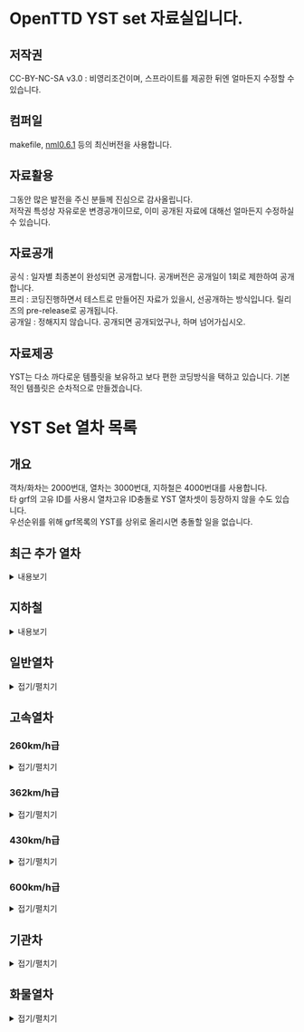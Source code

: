 # OpenTTD YST set 자료실입니다.
## 저작권
 CC-BY-NC-SA v3.0 : 비영리조건이며, 스프라이트를 제공한 뒤엔 얼마든지 수정할 수 있습니다.<br>

## 컴퍼일
makefile, [nml0.6.1](https://github.com/OpenTTD/nml) 등의 최신버전을 사용합니다.<br>

## 자료활용
그동안 많은 발전을 주신 분들께 진심으로 감사올립니다.<br>
저작권 특성상 자유로운 변경공개이므로, 이미 공개된 자료에 대해선 얼마든지 수정하실 수 있습니다.<br>

## 자료공개
공식 : 일자별 최종본이 완성되면 공개합니다. 공개버전은 공개일이 1회로 제한하여 공개합니다.<br>
프리 : 코딩진행하면서 테스트로 만들어진 자료가 있을시, 선공개하는 방식입니다. 릴리즈의 pre-release로 공개됩니다.<br>
공개일 : 정해지지 않습니다. 공개되면 공개되었구나, 하며 넘어가십시오.<br>

## 자료제공
YST는 다소 까다로운 템플릿을 보유하고 보다 편한 코딩방식을 택하고 있습니다. 기본적인 템플릿은 순차적으로 만들겠습니다.<br>

# YST Set 열차 목록
## 개요
객차/화차는 2000번대, 열차는 3000번대, 지하철은 4000번대를 사용합니다. <br>
타 grf의 고유 ID를 사용시 열차고유 ID충돌로 YST 열차셋이 등장하지 않을 수도 있습니다.<br>
우선순위를 위해 grf목록의 YST를 상위로 올리시면 충돌할 일을 없습니다.<br>

## 최근 추가 열차
<details markdown="1">
<summary>내용보기</summary>
<table>
	<thead>
		<tr>
			<th>구분</th><th>ID</th><th>열차이름</th><th>도입년도</th><th>열차속도</th><th>수송량</th>
		</tr>
	</thead>
	<tbody>
        	<tr>
			<td rowspan="4">일반열차</td>
		</tr>
		<tr>
			<td rowspan="3">3052</td>
		</tr>
		<tr>
			<td colspan="4"><img src="docs/img/YST/ITX_SM2_Red.png" alt="ITX-SM2 Red"></td>
		</tr>
		<tr>
			<td>ITX-SM2 빨강도색</td><td>2020년</td><td>181km/h</td><td>운전차량 160, 객차차량 200</td>
		</tr>
		<!-- // ITX-SM2 빨강-->
		<tr>
			<td rowspan="4">일반열차</td>
		</tr>
		<tr>
			<td rowspan="3">3052</td>
		</tr>
		<tr>
			<td colspan="4"><img src="docs/img/YST/ITX_SM2_Green.png" alt="ITX-SM2 Green"></td>
		</tr>
		<tr>
			<td>ITX-SM2 녹색도색</td><td>2020년</td><td>181km/h</td><td>운전차량 160, 객차차량 200</td>
		</tr>
		<!-- // ITX-SM2 녹색-->
		<tr>
			<td rowspan="4">일반열차</td>
		</tr>
		<tr>
			<td rowspan="3">3052</td>
		</tr>
		<tr>
			<td colspan="4"><img src="docs/img/YST/ITX_SM2_White.png" alt="ITX-SM2 White"></td>
		</tr>
		<tr>
			<td>ITX-SM2 흰색도색</td><td>2020년</td><td>181km/h</td><td>운전차량 160, 객차차량 200</td>
		</tr>
		<!-- // ITX-SM2 흰색-->
		<tr>
			<td rowspan="4">고속열차</td>
		</tr>
		<tr>
			<td rowspan="3">3053</td>
		</tr>
		<tr>
			<td colspan="4"><img src="docs/img/YST/KTX_SC2_Blue.png" alt="KTX SC2 Blue"></td>
		</tr>
		<tr>
			<td>KTX-SC2 파랑도색</td><td>2020년</td><td>362km/h</td><td>객차차량 116</td>
		</tr>
		<!-- // KTX-SC2 파랑-->
		<tr>
			<td rowspan="4">고속열차</td>
		</tr>
		<tr>
			<td rowspan="3">3053</td>
		</tr>
		<tr>
			<td colspan="4"><img src="docs/img/YST/KTX_SC2_Green.png" alt="KTX SC2 Green"></td>
		</tr>
		<tr>
			<td>KTX-SC2 녹색도색</td><td>2020년</td><td>362km/h</td><td>객차차량 116</td>
		</tr>
		<!-- // KTX-SC2 녹색-->
		<tr>
			<td rowspan="4">고속열차</td>
		</tr>
		<tr>
			<td rowspan="3">3053</td>
		</tr>
		<tr>
			<td colspan="4"><img src="docs/img/YST/KTX_SC2_White.png" alt="KTX SC2 White"></td>
		</tr>
		<tr>
			<td>KTX-SC2 흰색도색</td><td>2020년</td><td>362km/h</td><td>객차차량 116</td>
		</tr>
		<!-- // KTX-SC2 흰색-->
        <tr>
			<td rowspan="4">일반열차</td>
		</tr>
		<tr>
			<td rowspan="3">3054</td>
		</tr>
		<tr>
			<td colspan="4"><img src="docs/img/YST/NRT2_Blue.png" alt="NRT2 Blue"></td>
		</tr>
		<tr>
			<td>NRT2 파랑도색</td><td>2020년</td><td>181km/h</td><td>운전차량 160, 객차차량 116</td>
		</tr>
		<!-- // NRT2 파랑-->
        <tr>
			<td rowspan="4">일반열차</td>
		</tr>
		<tr>
			<td rowspan="3">3054</td>
		</tr>
		<tr>
			<td colspan="4"><img src="docs/img/YST/NRT2_Green.png" alt="NRT2 Green"></td>
		</tr>
		<tr>
			<td>NRT2 녹색도색</td><td>2020년</td><td>181km/h</td><td>운전차량 160, 객차차량 116</td>
		</tr>
		<!-- // NRT2 녹색-->
        <tr>
			<td rowspan="4">일반열차</td>
		</tr>
		<tr>
			<td rowspan="3">3054</td>
		</tr>
		<tr>
			<td colspan="4"><img src="docs/img/YST/NRT2_White.png" alt="NRT2 White"></td>
		</tr>
		<tr>
			<td>NRT2 흰색도색</td><td>2020년</td><td>181km/h</td><td>운전차량 160, 객차차량 116</td>
		</tr>
		<!-- // NRT2 흰색-->
</table>
</details>

## 지하철
<details markdown="2">
<summary>내용보기</summary>
<table class="table2">
                                    <thead>
                                        <tr>
                                            <th>구분</th><th>열차이름</th><th>도입년도</th><th>열차속도</th><th>수송량</th>
                                        </tr>
                                    </thead>
                                    <tbody>
                                        <tr>
                                            <td rowspan="4">지하철</td>
                                        </tr>
                                        <tr>
                                            <td rowspan="3">MTR</td>
                                        </tr>
                                            <tr>
                                                <td colspan="3"><img src="img/YST/MTR.png" alt="MTR"></td>
                                            </tr>
                                        <tr class="tr">
                                            <td>1979년</td><td>120km/h</td><td>운전차량 80, 객차차량 80</td>
                                        </tr>
                                        <!-- // MTR -->
                                        <tr>
                                            <td rowspan="4">지하철</td>
                                        </tr>
                                        <tr>
                                            <td rowspan="3">MTR 개조형</td>
                                        </tr>
                                            <tr>
                                                <td colspan="3"><img src="img/YST/MTR_remoding.png" alt="MTR remoding"></td>
                                            </tr>
                                        <tr class="tr">
                                            <td>1979년</td><td>120km/h</td><td>운전차량 80, 객차차량 80</td>
                                        </tr>
                                        <!-- // MTR 개조형-->
                                        <tr>
                                            <td rowspan="4">지하철</td>
                                        </tr>
                                        <tr>
                                            <td rowspan="3">MTR 디즈니</td>
                                        </tr>
                                            <tr>
                                                <td colspan="3"><img src="img/YST/MTR_Disney.png" alt="MTR Disney"></td>
                                            </tr>
                                        <tr class="tr">
                                            <td>1979년</td><td>120km/h</td><td>운전차량 80, 객차차량 80</td>
                                        </tr>
                                        <!-- // MTR 디즈니-->
                                        <tr>
                                            <td rowspan="4">지하철</td>
                                        </tr>
                                        <tr>
                                            <td rowspan="3">MTR CNR</td>
                                        </tr>
                                            <tr>
                                                <td colspan="3"><img src="img/YST/MTR_CNR.png" alt="MTR CNR"></td>
                                            </tr>
                                        <tr class="tr">
                                            <td>1979년</td><td>120km/h</td><td>운전차량 80, 객차차량 80</td>
                                        </tr>
                                        <!-- // MTR CNR-->
                                        <tr>
                                            <td rowspan="4">지하철</td>
                                        </tr>
                                        <tr>
                                            <td rowspan="3">MTR CNR 남부섬</td>
                                        </tr>
                                            <tr>
                                                <td colspan="3"><img src="img/YST/MTR_CNRN.png" alt="MTR CNR 남부섬"></td>
                                            </tr>
                                        <tr class="tr">
                                            <td>1979년</td><td>120km/h</td><td>운전차량 80, 객차차량 80</td>
                                        </tr>
                                        <!-- // MTR CNR 남부섬-->
                                        <tr>
                                            <td rowspan="4">지하철</td>
                                        </tr>
                                        <tr>
                                            <td rowspan="3">MTR CRRC</td>
                                        </tr>
                                            <tr>
                                                <td colspan="3"><img src="img/YST/MTR_CRRC.png" alt="MTR CRRC"></td>
                                            </tr>
                                        <tr class="tr">
                                            <td>1979년</td><td>120km/h</td><td>운전차량 80, 객차차량 80</td>
                                        </tr>
                                        <!-- // MTR CRRC-->
                                        <tr>
                                            <td rowspan="4">지하철</td>
                                        </tr>
                                        <tr>
                                            <td rowspan="3">MTR 미쓰비시</td>
                                        </tr>
                                            <tr>
                                                <td colspan="3"><img src="img/YST/MTR_H.png" alt="MTR 미쓰비시"></td>
                                            </tr>
                                        <tr class="tr">
                                            <td>1979년</td><td>120km/h</td><td>운전차량 80, 객차차량 80</td>
                                        </tr>
                                        <!-- // MTR 미쓰비시-->
                                        <tr>
                                            <td rowspan="4">지하철</td>
                                        </tr>
                                        <tr>
                                            <td rowspan="3">YTRO 100 A도색</td>
                                        </tr>
                                        <tr>
                                            <td colspan="3"><img src="img/YST/YTRO_100_A.png" alt="YTRO 100 A도색"></td>
                                        </tr>
                                        <tr class="tr">
                                            <td>2020년</td><td>120km/h</td><td>운전차량 80, 1층 객차차량 80, 2층 객차차량 160</td>
                                        </tr>
                                        <tr>
                                            <td rowspan="4">지하철</td>
                                        </tr>
                                        <tr>
                                            <td rowspan="3">YTRO 100 B도색</td>
                                        </tr>
                                        <tr>
                                            <td colspan="3"><img src="img/YST/YTRO_100_B.png" alt="YTRO 100 B도색"></td>
                                        </tr>
                                        <tr class="tr">
                                            <td>2020년</td><td>120km/h</td><td>운전차량 80, 1층 객차차량 80, 2층 객차차량 160</td>
                                        </tr>
                                        <tr>
                                            <td rowspan="4">지하철</td>
                                        </tr>
                                        <tr>
                                            <td rowspan="3">YTRO 100 C도색</td>
                                        </tr>
                                        <tr>
                                            <td colspan="3"><img src="img/YST/YTRO_100_C.png" alt="YTRO 100 C도색"></td>
                                        </tr>
                                        <tr class="tr">
                                            <td>2020년</td><td>120km/h</td><td>운전차량 80, 1층 객차차량 80, 2층 객차차량 160</td>
                                        </tr>
                                        <tr>
                                            <td rowspan="4">지하철</td>
                                        </tr>
                                        <tr>
                                            <td rowspan="3">YTRO 100 D도색</td>
                                        </tr>
                                        <tr>
                                            <td colspan="3"><img src="img/YST/YTRO_100_D.png" alt="YTRO 100 D도색"></td>
                                        </tr>
                                        <tr class="tr">
                                            <td>2020년</td><td>120km/h</td><td>운전차량 80, 1층 객차차량 80, 2층 객차차량 160</td>
                                        </tr>
                                        <tr>
                                            <td rowspan="4">지하철</td>
                                        </tr>
                                        <tr>
                                            <td rowspan="3">YTRO 100 E도색</td>
                                        </tr>
                                        <tr>
                                            <td colspan="3"><img src="img/YST/YTRO_100_E.png" alt="YTRO 100 E도색"></td>
                                        </tr>
                                        <tr class="tr">
                                            <td>2020년</td><td>120km/h</td><td>운전차량 80, 1층 객차차량 80, 2층 객차차량 160</td>
                                        </tr>
                                        <!-- // YTRO 100 -->
                                        <tr>
                                            <td rowspan="4">지하철</td>
                                        </tr>
                                        <tr>
                                            <td rowspan="3">YTRO 200 A도색</td>
                                        </tr>
                                        <tr>
                                            <td colspan="3"><img src="img/YST/YTRO_200_A.png" alt="YTRO 200 A도색"></td>
                                        </tr>
                                        <tr class="tr">
                                            <td>2020년</td><td>120km/h</td><td>운전차량 80, 1층 객차차량 80, 2층 객차차량 160</td>
                                        </tr>
                                        <tr>
                                            <td rowspan="4">지하철</td>
                                        </tr>
                                        <tr>
                                            <td rowspan="3">YTRO 200 B도색</td>
                                        </tr>
                                        <tr>
                                            <td colspan="3"><img src="img/YST/YTRO_200_B.png" alt="YTRO 200 B도색"></td>
                                        </tr>
                                        <tr class="tr">
                                            <td>2020년</td><td>120km/h</td><td>운전차량 80, 1층 객차차량 80, 2층 객차차량 160</td>
                                        </tr>
                                        <tr>
                                            <td rowspan="4">지하철</td>
                                        </tr>
                                        <tr>
                                            <td rowspan="3">YTRO 200 C도색</td>
                                        </tr>
                                        <tr>
                                            <td colspan="3"><img src="img/YST/YTRO_200_C.png" alt="YTRO 200 C도색"></td>
                                        </tr>
                                        <tr class="tr">
                                            <td>2020년</td><td>120km/h</td><td>운전차량 80, 1층 객차차량 80, 2층 객차차량 160</td>
                                        </tr>
                                        <tr>
                                            <td rowspan="4">지하철</td>
                                        </tr>
                                        <tr>
                                            <td rowspan="3">YTRO 200 D도색</td>
                                        </tr>
                                        <tr>
                                            <td colspan="3"><img src="img/YST/YTRO_200_D.png" alt="YTRO 200 D도색"></td>
                                        </tr>
                                        <tr class="tr">
                                            <td>2020년</td><td>120km/h</td><td>운전차량 80, 1층 객차차량 80, 2층 객차차량 160</td>
                                        </tr>
                                        <tr>
                                            <td rowspan="4">지하철</td>
                                        </tr>
                                        <tr>
                                            <td rowspan="3">YTRO 200 E도색</td>
                                        </tr>
                                        <tr>
                                            <td colspan="3"><img src="img/YST/YTRO_200_E.png" alt="YTRO 200 E도색"></td>
                                        </tr>
                                        <tr class="tr">
                                            <td>2020년</td><td>120km/h</td><td>운전차량 80, 1층 객차차량 80, 2층 객차차량 160</td>
                                        </tr>
                                        <tr>
                                            <td rowspan="4">지하철</td>
                                        </tr>
                                        <tr>
                                            <td rowspan="3">YTRO 200 F도색</td>
                                        </tr>
                                        <tr>
                                            <td colspan="3"><img src="img/YST/YTRO_200_F.png" alt="YTRO 200 F도색"></td>
                                        </tr>
                                        <tr class="tr">
                                            <td>2020년</td><td>120km/h</td><td>운전차량 80, 1층 객차차량 80, 2층 객차차량 160</td>
                                        </tr>
                                        <tr>
                                            <td rowspan="4">지하철</td>
                                        </tr>
                                        <tr>
                                            <td rowspan="3">YTRO 200 G도색</td>
                                        </tr>
                                        <tr>
                                            <td colspan="3"><img src="img/YST/YTRO_200_G.png" alt="YTRO 200 G도색"></td>
                                        </tr>
                                        <tr class="tr">
                                            <td>2020년</td><td>120km/h</td><td>운전차량 80, 1층 객차차량 80, 2층 객차차량 160</td>
                                        </tr>
                                        <tr>
                                            <td rowspan="4">지하철</td>
                                        </tr>
                                        <tr>
                                            <td rowspan="3">YTRO 200 H도색</td>
                                        </tr>
                                        <tr>
                                            <td colspan="3"><img src="img/YST/YTRO_200_H.png" alt="YTRO 200 H도색"></td>
                                        </tr>
                                        <tr class="tr">
                                            <td>2020년</td><td>120km/h</td><td>운전차량 80, 1층 객차차량 80, 2층 객차차량 160</td>
                                        </tr>
                                        <tr>
                                            <td rowspan="4">지하철</td>
                                        </tr>
                                        <tr>
                                            <td rowspan="3">YTRO 200 I도색</td>
                                        </tr>
                                        <tr>
                                            <td colspan="3"><img src="img/YST/YTRO_200_I.png" alt="YTRO 200 I도색"></td>
                                        </tr>
                                        <tr class="tr">
                                            <td>2020년</td><td>120km/h</td><td>운전차량 80, 1층 객차차량 80, 2층 객차차량 160</td>
                                        </tr>
                                        <tr>
                                            <td rowspan="4">지하철</td>
                                        </tr>
                                        <tr>
                                            <td rowspan="3">YTRO 200 J도색</td>
                                        </tr>
                                        <tr>
                                            <td colspan="3"><img src="img/YST/YTRO_200_J.png" alt="YTRO 200 J도색"></td>
                                        </tr>
                                        <tr class="tr">
                                            <td>2020년</td><td>120km/h</td><td>운전차량 80, 1층 객차차량 80, 2층 객차차량 160</td>
                                        </tr>
                                        <!-- // YTRO 200 -->
                                </table>
</details>

## 일반열차
<details markdown="3">
<summary>접기/펼치기</summary>
<table class="table2">
                                    <thead>
                                        <tr>
                                            <th>구분</th><th>열차이름</th><th>도입년도</th><th>열차속도</th><th>수송량</th>
                                        </tr>
                                    </thead>
                                    <tbody>
                                        <tr>
                                            <td rowspan="4">일반열차</td>
                                        </tr>
                                        <tr>
                                            <td rowspan="3">NKX A도색</td>
                                        </tr>
                                        <tr>
                                            <td colspan="3"><img src="img/YST/NKX_A.png" alt="NKX A도색"></td>
                                        </tr>
                                        <tr class="tr">
                                            <td>2020년</td><td>150km/h</td><td>운전차량 72, 1층 객차차량 101, 2층 객차차량 202</td>
                                        </tr>
                                        <tr>
                                            <td rowspan="4">일반열차</td>
                                        </tr>
                                        <tr>
                                            <td rowspan="3">NKX B도색</td>
                                        </tr>
                                        <tr>
                                            <td colspan="3"><img src="img/YST/NKX_B.png" alt="NKX B도색"></td>
                                        </tr>
                                        <tr class="tr">
                                            <td>2020년</td><td>150km/h</td><td>운전차량 72, 1층 객차차량 101, 2층 객차차량 202</td>
                                        </tr>
                                        <tr>
                                            <td rowspan="4">일반열차</td>
                                        </tr>
                                        <tr>
                                            <td rowspan="3">NKX C도색</td>
                                        </tr>
                                        <tr>
                                            <td colspan="3"><img src="img/YST/NKX_C.png" alt="NKX C도색"></td>
                                        </tr>
                                        <tr class="tr">
                                            <td>2020년</td><td>150km/h</td><td>운전차량 72, 1층 객차차량 101, 2층 객차차량 202</td>
                                        </tr>
                                        <!-- // NKX -->
                                        <tr>
                                            <td rowspan="4">일반열차</td>
                                        </tr>
                                        <tr>
                                            <td rowspan="3">YN01</td>
                                        </tr>
                                        <tr>
                                            <td colspan="3"><img src="img/YST/YN01.png" alt="YN01"></td>
                                        </tr>
                                        <tr class="tr">
                                            <td>2020년</td><td>180km/h</td><td>운전차량 58, 객차차량 70</td>
                                        </tr>
                                        <tr>
                                            <td rowspan="4">일반열차</td>
                                        </tr>
                                        <tr>
                                            <td rowspan="3">YN01-Yellow</td>
                                        </tr>
                                        <tr>
                                            <td colspan="3"><img src="img/YST/YN01_Yellow.png" alt="YN01-Yellow"></td>
                                        </tr>
                                        <tr class="tr">
                                            <td>2020년</td><td>180km/h</td><td>운전차량 58, 객차차량 70</td>
                                        </tr>
                                </table>
</details>

## 고속열차
### 260km/h급 
<details markdown="4">
<summary>접기/펼치기</summary>
<table class="table2">
                                    <thead>
                                        <tr>
                                            <th>구분</th><th>열차이름</th><th>도입년도</th><th>열차속도</th><th>수송량</th>
                                        </tr>
                                    </thead>
                                    <tbody>
                                        <tr>
                                            <td rowspan="4">고속철도</td>
                                        </tr>
                                        <tr>
                                            <td rowspan="3">800계</td>
                                        </tr>
                                           <tr>
                                            <td colspan="3"><img src="img/YST/800.png" alt="신칸센 800계"></td>
                                        </tr>
                                        <tr class="tr">
                                            <td>1996년</td><td>260km/h</td><td>운전차량 58, 객차차량 80</td>
                                        </tr>
                                        <!-- // 신칸센 800계 -->
                                        <tr>
                                            <td rowspan="4">고속철도</td>
                                        </tr>
                                        <tr>
                                            <td rowspan="3">CRH1</td>
                                        </tr>
                                        <tr>
                                            <td colspan="3"><img src="img/YST/CRH1.png" alt="CRH1"></td>
                                        </tr>
                                        <tr class="tr">
                                            <td>2012년</td><td>280km/h</td><td>운전차량 72, 객차차량 101</td>
                                        </tr>
                                        <!-- // CRH1 -->
                                        <tr>
                                            <td rowspan="4">준고속철도</td>
                                        </tr>
                                        <tr>
                                            <td rowspan="3">EMU-250</td>
                                        </tr>
                                        <tr>
                                            <td colspan="3"><img src="img/YST/EMU_250.png" alt="EMU-250"></td>
                                        </tr>
                                        <tr class="tr">
                                            <td>2020년</td><td>251km/h</td><td>운전차량 58, 객차차량 70</td>
                                        </tr>
                                        <tr>
                                            <td rowspan="4">준고속철도</td>
                                        </tr>
                                        <tr>
                                            <td rowspan="3">HMX 빨강도색</td>
                                        </tr>
                                        <tr>
                                            <td colspan="3"><img src="img/YST/HMX_Red.png" alt="HMX-Red"></td>
                                        </tr>
                                        <tr class="tr">
                                            <td>2020년</td><td>251km/h</td><td>운전차량 40, 1층 객차차량 80, 2층 객차차량 160</td>
                                        </tr>
                                        <tr>
                                            <td rowspan="4">준고속철도</td>
                                        </tr>
                                        <tr>
                                            <td rowspan="3">HMX 녹색도색</td>
                                        </tr>
                                        <tr>
                                            <td colspan="3"><img src="img/YST/HMX_Green.png" alt="HMX-Green"></td>
                                        </tr>
                                        <tr class="tr">
                                            <td>2020년</td><td>251km/h</td><td>운전차량 40, 1층 객차차량 80, 2층 객차차량 160</td>
                                        </tr>
                                        <!-- // HMX -->
                                        <tr>
                                            <td rowspan="4">준고속철도</td>
                                        </tr>
                                        <tr>
                                            <td rowspan="3">Talgo250-Alvia</td>
                                        </tr>
                                        <tr>
                                            <td colspan="3"><img src="img/YST/Talgo_250_Alvia.png" alt="Talgo-250 Alvia"></td>
                                        </tr>
                                        <tr class="tr">
                                            <td>2012년</td><td>250km/h</td><td>객차차량 85</td>
                                        </tr>
                                        <tr>
                                            <td rowspan="4">준고속철도</td>
                                        </tr>
                                        <tr>
                                            <td rowspan="3">Talgo250-Aprosiyob</td>
                                        </tr>
                                        <tr>
                                            <td colspan="3"><img src="img/YST/Talgo_250_Aprosiyob.png" alt="Talgo-250 Aprosiyob"></td>
                                        </tr>
                                        <tr class="tr">
                                            <td>2012년</td><td>250km/h</td><td>객차차량 85</td>
                                        </tr>
                                        <!-- // Talgo250 -->
                                        <tr>
                                            <td rowspan="4">준고속열차</td>
                                        </tr>
                                        <tr>
                                            <td rowspan="3">YN02</td>
                                        </tr>
                                        <tr>
                                            <td colspan="3"><img src="img/YST/YN02.png" alt="YN02"></td>
                                        </tr>
                                        <tr class="tr">
                                            <td>2020년</td><td>251km/h</td><td>운전차량 58, 객차차량 70</td>
                                        </tr>
                                        <!-- // YN -->
                                </table>
	
</details>
	
### 362km/h급 
<details markdown="5">
<summary>접기/펼치기</summary>
<table class="table2">
                                    <thead>
                                        <tr>
                                            <th>구분</th><th>열차이름</th><th>도입년도</th><th>열차속도</th><th>수송량</th>
                                        </tr>
                                    </thead>
                                    <tbody>
                                        <tr>
                                            <td rowspan="4">고속철도</td>
                                        </tr>
                                        <tr>
                                            <td rowspan="3">500계</td>
                                        </tr>
                                           <tr>
                                            <td colspan="3"><img src="img/YST/500.png" alt="신칸센 500계"></td>
                                        </tr>
                                        <tr class="tr">
                                            <td>1996년</td><td>330km/h</td><td>운전차량 53, 객차차량 100</td>
                                        </tr>
                                        <tr>
                                            <td rowspan="4">고속철도</td>
                                        </tr>
                                        <tr>
                                            <td rowspan="3">500계-팥죽</td>
                                        </tr>
                                            <tr>
                                                <td colspan="3"><img src="img/YST/500_Patjug.png" alt="신칸센 500계-팥죽"></td>
                                            </tr>
                                        <tr class="tr">
                                            <td>1996년</td><td>330km/h</td><td>운전차량 53, 객차차량 100</td>
                                        </tr>
                                        <tr>
                                            <td rowspan="4">고속철도</td>
                                        </tr>
                                        <tr>
                                            <td rowspan="3">500계-산천</td>
                                        </tr>
                                            <tr>
                                            <td colspan="3"><img src="img/YST/500_Sancheon.png" alt="신칸센 500계-산천"></td>
                                        </tr>
                                        <tr class="tr">
                                            <td>1996년</td><td>330km/h</td><td>운전차량 53, 객차차량 100</td>
                                        </tr>
                                        <!-- // 신칸센 500계 -->
                                        <tr>
                                            <td rowspan="4">고속철도</td>
                                        </tr>
                                        <tr>
                                            <td rowspan="3">AGV</td>
                                        </tr>
                                        <tr>
                                            <td colspan="3"><img src="img/YST/AGV.png" alt="AGV"></td>
                                        </tr>
                                        <tr class="tr">
                                            <td>2012년</td><td>330km/h</td><td>운전차량 85, 객차차량 85</td>
                                        </tr>
                                        <tr>
                                            <td rowspan="4">고속철도</td>
                                        </tr>
                                        <tr>
                                            <td rowspan="3">AVE</td>
                                        </tr>
                                        <tr>
                                            <td colspan="3"><img src="img/YST/AVE.png" alt="AVE"></td>
                                        </tr>
                                        <tr class="tr">
                                            <td>2012년</td><td>330km/h</td><td>객차차량 85</td>
                                        </tr>
                                        <!-- // AVE -->
                                        <tr>
                                            <td rowspan="4">고속철도</td>
                                        </tr>
                                        <tr>
                                            <td rowspan="3">AVE Velaro</td>
                                        </tr>
                                           <tr>
                                            <td colspan="3"><img src="img/YST/AVE_Velaro.png" alt="AVE"></td>
                                        </tr>
                                        <tr class="tr">
                                            <td>2006년</td><td>330km/h</td><td>운전차량 30, 객차차량 50</td>
                                        </tr>
                                        <!-- // AVE Velaro -->
                                        <tr>
                                            <td rowspan="4">고속철도</td>
                                        </tr>
                                        <tr>
                                            <td rowspan="3">CRH3</td>
                                        </tr>
                                        <tr>
                                            <td colspan="3"><img src="img/YST/CRH3.png" alt="CRH1"></td>
                                        </tr>
                                        <tr class="tr">
                                            <td>2017년</td><td>330km/h</td><td>운전차량 30, 객차차량 50</td>
                                        </tr>
                                        <!-- // CRH3 -->
                                        <tr>
                                            <td rowspan="4">고속철도</td>
                                        </tr>
                                        <tr>
                                            <td rowspan="3">CRH380A</td>
                                        </tr>
                                        <tr>
                                            <td colspan="3"><img src="img/YST/CRH380A.png" alt="CRH380A"></td>
                                        </tr>
                                        <tr class="tr">
                                            <td>2017년</td><td>380km/h</td><td>운전차량 46, 객차차량 85</td>
                                        </tr>
                                        <tr>
                                            <td rowspan="4">고속철도</td>
                                        </tr>
                                        <tr>
                                            <td rowspan="3">CRH380A-Red</td>
                                        </tr>
                                        <tr>
                                            <td colspan="3"><img src="img/YST/CRH380A_Red.png" alt="CRH380A_Red"></td>
                                        </tr>
                                        <tr class="tr">
                                            <td>2017년</td><td>380km/h</td><td>운전차량 46, 객차차량 85</td>
                                        </tr>
                                        <!-- // CRH380A -->
                                        <tr>
                                            <td rowspan="4">고속철도</td>
                                        </tr>
                                        <tr>
                                            <td rowspan="3">E5</td>
                                        </tr>
                                        <tr>
                                            <td colspan="3"><img src="img/YST/E5.png" alt="E5"></td>
                                        </tr>
                                        <tr class="tr">
                                            <td>2011년</td><td>330km/h</td><td>운전차량 20, 객차차량 100</td>
                                        </tr>
                                        <tr>
                                            <td rowspan="4">고속철도</td>
                                        </tr>
                                        <tr>
                                            <td rowspan="3">H5</td>
                                        </tr>
                                        <tr>
                                            <td colspan="3"><img src="img/YST/H5.png" alt="H5"></td>
                                        </tr>
                                        <tr class="tr">
                                            <td>2011년</td><td>330km/h</td><td>운전차량 20, 객차차량 100</td>
                                        </tr>
                                        <!-- // E5 -->
                                        <tr>
                                            <td rowspan="4">고속철도</td>
                                        </tr>
                                        <tr>
                                            <td rowspan="3">E6</td>
                                        </tr>
                                        <tr>
                                            <td colspan="3"><img src="img/YST/E6.png" alt="E6"></td>
                                        </tr>
                                        <tr class="tr">
                                            <td>2011년</td><td>330km/h</td><td>운전차량 22, 객차차량 68</td>
                                        </tr>
                                        <!-- // E6 -->
                                        <tr>
                                            <td rowspan="4">고속철도</td>
                                        </tr>
                                        <tr>
                                            <td rowspan="3">E7</td>
                                        </tr>
                                        <tr>
                                            <td colspan="3"><img src="img/YST/E7.png" alt="E7"></td>
                                        </tr>
                                        <tr class="tr">
                                            <td>2014년</td><td>331km/h</td><td>운전차량 50, 객차차량 98</td>
                                        </tr>
                                        <!-- // E7 -->
                                        <tr>
                                            <td rowspan="4">고속철도</td>
                                        </tr>
                                        <tr>
                                            <td rowspan="3">E300 노랑도색</td>
                                        </tr>
                                        <tr>
                                            <td colspan="3"><img src="img/YST/E300_A.png" alt="E300 노랑도색"></td>
                                        </tr>
                                        <tr class="tr">
                                            <td>1992년</td><td>331km/h</td><td>객차차량 58</td>
                                        </tr>
                                        <tr>
                                            <td rowspan="4">고속철도</td>
                                        </tr>
                                        <tr>
                                            <td rowspan="3">E300 파랑도색</td>
                                        </tr>
                                        <tr>
                                            <td colspan="3"><img src="img/YST/E300_B.png" alt="E300 파랑도색"></td>
                                        </tr>
                                        <tr class="tr">
                                            <td>1992년</td><td>331km/h</td><td>객차차량 58</td>
                                        </tr>
                                        <!-- // E300 -->
                                        <tr>
                                            <td rowspan="4">고속철도</td>
                                        </tr>
                                        <tr>
                                            <td rowspan="3">E320</td>
                                        </tr>
                                        <tr>
                                            <td colspan="3"><img src="img/YST/E320.png" alt="E320"></td>
                                        </tr>
                                        <tr class="tr">
                                            <td>2014년</td><td>331km/h</td><td>운전차량 30, 객차차량 50</td>
                                        </tr>
                                        <!-- // E320 -->
                                        <tr>
                                            <td rowspan="4">고속철도</td>
                                        </tr>
                                        <tr>
                                            <td rowspan="3">EMU-300</td>
                                        </tr>
                                        <tr>
                                            <td colspan="3"><img src="img/YST/EMU_300.png" alt="EMU-300"></td>
                                        </tr>
                                        <tr class="tr">
                                            <td>2020년</td><td>331km/h</td><td>운전차량 58, 객차차량 70</td>
                                        </tr>
                                        <!-- // EMU -->
                                        <tr>
                                            <td rowspan="4">고속철도</td>
                                        </tr>
                                        <tr>
                                            <td rowspan="3">ICE3</td>
                                        </tr>
                                        <tr>
                                            <td colspan="3"><img src="img/YST/ICE3.png" alt="ICE3"></td>
                                        </tr>
                                        <tr class="tr">
                                            <td>1997년</td><td>331km/h</td><td>운전차량 30, 객차차량 50</td>
                                        </tr>
                                        <!-- // ICE3 -->
                                        <tr>
                                            <td rowspan="4">고속철도</td>
                                        </tr>
                                        <tr>
                                            <td rowspan="3">ICE-SP (산천)</td>
                                        </tr>
                                        <tr>
                                            <td colspan="3"><img src="img/YST/ICE_Sancheon.png" alt="ICE-산천"></td>
                                        </tr>
                                        <tr class="tr">
                                            <td>2020년</td><td>331km/h</td><td>운전차량 30, 객차차량 50</td>
                                        </tr>
                                        <tr>
                                            <td rowspan="4">고속철도</td>
                                        </tr>
                                        <tr>
                                            <td rowspan="3">ICE-SP (팥죽)</td>
                                        </tr>
                                        <tr>
                                            <td colspan="3"><img src="img/YST/ICE_Patjug.png" alt="ICE-팥죽"></td>
                                        </tr>
                                        <tr class="tr">
                                            <td>2020년</td><td>331km/h</td><td>운전차량 30, 객차차량 50</td>
                                        </tr>
                                        <!-- // ICE-SP -->
                                        <tr>
                                            <td rowspan="4">고속철도</td>
                                        </tr>
                                        <tr>
                                            <td rowspan="3">KTX-N</td>
                                        </tr>
                                        <tr>
                                            <td colspan="3"><img src="img/YST/KTX_N.png" alt="KTX-N"></td>
                                        </tr>
                                        <tr class="tr">
                                            <td>2020년</td><td>331km/h</td><td>객차차량 116</td>
                                        </tr>
                                        <!-- // KTX-N -->
                                        <tr>
                                            <td rowspan="4">고속철도</td>
                                        </tr>
                                        <tr>
                                            <td rowspan="3">N700</td>
                                        </tr>
                                        <tr>
                                            <td colspan="3"><img src="img/YST/N700.png" alt="N700"></td>
                                        </tr>
                                        <tr class="tr">
                                            <td>2007년</td><td>331km/h</td><td>운전차량 75, 객차차량 100</td>
                                        </tr>
                                        <tr>
                                            <td rowspan="4">고속철도</td>
                                        </tr>
                                        <tr>
                                            <td rowspan="3">타이완 고속열차</td>
                                        </tr>
                                        <tr>
                                            <td colspan="3"><img src="img/YST/N700_Taiwan.png" alt="타이완고속열차"></td>
                                        </tr>
                                        <tr class="tr">
                                            <td>2007년</td><td>331km/h</td><td>운전차량 75, 객차차량 100</td>
                                        </tr>
                                        <!-- // N700 -->
                                        <tr>
                                            <td rowspan="4">고속철도</td>
                                        </tr>
                                        <tr>
                                            <td rowspan="3">TGV-Old</td>
                                        </tr>
                                        <tr>
                                            <td colspan="3"><img src="img/YST/TGV_Old.png" alt="TGV Old"></td>
                                        </tr>
                                        <tr class="tr">
                                            <td>1978년</td><td>331km/h</td><td>객차차량 85</td>
                                        </tr>
                                        <!-- // TGV-Old -->
                                        <tr>
                                            <td rowspan="4">고속철도</td>
                                        </tr>
                                        <tr>
                                            <td rowspan="3">TGV Old Pos</td>
                                        </tr>
                                        <tr>
                                            <td colspan="3"><img src="img/YST/TGV_OLD_POS.png" alt="TGV Old Pos"></td>
                                        </tr>
                                        <tr class="tr">
                                            <td>1978년</td><td>331km/h</td><td>객차차량 85</td>
                                        </tr>
                                        <tr>
                                            <td rowspan="4">고속철도</td>
                                        </tr>
                                        <tr>
                                            <td rowspan="3">TGV Old Lyair</td>
                                        </tr>
                                        <tr>
                                            <td colspan="3"><img src="img/YST/TGV_OLD_POS_Lyair.png" alt="TGV Old Pos Lyair"></td>
                                        </tr>
                                        <tr class="tr">
                                            <td>1978년</td><td>331km/h</td><td>객차차량 85</td>
                                        </tr>
                                        <tr>
                                            <td rowspan="4">고속철도</td>
                                        </tr>
                                        <tr>
                                            <td rowspan="3">TGV Old Thalys</td>
                                        </tr>
                                        <tr>
                                            <td colspan="3"><img src="img/YST/TGV_OLD_POS_Thalys.png" alt="TGV Old Pos Thalys"></td>
                                        </tr>
                                        <tr class="tr">
                                            <td>1978년</td><td>331km/h</td><td>객차차량 85</td>
                                        </tr>
                                        <!-- // TGV Old Pos -->
                                        <tr>
                                            <td rowspan="4">고속철도</td>
                                        </tr>
                                        <tr>
                                            <td rowspan="3">TGV Pos</td>
                                        </tr>
                                        <tr>
                                            <td colspan="3"><img src="img/YST/TGV_POS.png" alt="TGV Pos"></td>
                                        </tr>
                                        <tr class="tr">
                                            <td>2006년</td><td>331km/h</td><td>객차차량 85</td>
                                        </tr>
                                        <tr>
                                            <td rowspan="4">고속철도</td>
                                        </tr>
                                        <tr>
                                            <td rowspan="3">TGV Lyair</td>
                                        </tr>
                                        <tr>
                                            <td colspan="3"><img src="img/YST/TGV_POS_Lyair.png" alt="TGV Lyair"></td>
                                        </tr>
                                        <tr class="tr">
                                            <td>2006년</td><td>331km/h</td><td>객차차량 85</td>
                                        </tr>
                                        <tr>
                                            <td rowspan="4">고속철도</td>
                                        </tr>
                                        <tr>
                                            <td rowspan="3">TGV Thalys</td>
                                        </tr>
                                        <tr>
                                            <td colspan="3"><img src="img/YST/TGV_POS_Thalys.png" alt="TGV Thalys"></td>
                                        </tr>
                                        <tr class="tr">
                                            <td>2006년</td><td>331km/h</td><td>객차차량 85</td>
                                        </tr>
                                        <!-- // TGV Pos -->
                                        <tr>
                                            <td rowspan="4">고속철도</td>
                                        </tr>
                                        <tr>
                                            <td rowspan="3">TGV Old Duplex</td>
                                        </tr>
                                        <tr>
                                            <td colspan="3"><img src="img/YST/TGV_OLD_Duplex.png" alt="TGV Old Duplex"></td>
                                        </tr>
                                        <tr class="tr">
                                            <td>1994년</td><td>250km/h</td><td>객차차량 170</td>
                                        </tr>
                                        <tr>
                                            <td rowspan="4">고속철도</td>
                                        </tr>
                                        <tr>
                                            <td rowspan="3">TGV Old Lyair Duplex</td>
                                        </tr>
                                        <tr>
                                            <td colspan="3"><img src="img/YST/TGV_OLD_Duplex_Lyair.png" alt="TGV Old Duplex Lyair"></td>
                                        </tr>
                                        <tr class="tr">
                                            <td>1994년</td><td>250km/h</td><td>객차차량 170</td>
                                        </tr>
                                        <!-- // TGV Old Duplex -->
                                        <tr>
                                            <td rowspan="4">고속철도</td>
                                        </tr>
                                        <tr>
                                            <td rowspan="3">TGV Duplex</td>
                                        </tr>
                                        <tr>
                                            <td colspan="3"><img src="img/YST/TGV_Duplex.png" alt="TGV Duplex"></td>
                                        </tr>
                                        <tr class="tr">
                                            <td>1994년</td><td>250km/h</td><td>객차차량 85</td>
                                        </tr>
                                        <tr>
                                            <td rowspan="4">고속철도</td>
                                        </tr>
                                        <tr>
                                            <td rowspan="3">TGV Lyair Duplex</td>
                                        </tr>
                                        <tr>
                                            <td colspan="3"><img src="img/YST/TGV_Duplex_Lyair.png" alt="TGV Duplex Lyair"></td>
                                        </tr>
                                        <tr class="tr">
                                            <td>1994년</td><td>250km/h</td><td>객차차량 85</td>
                                        </tr>
                                        <!-- // TGV Duplex -->
                                        <tr>
                                            <td rowspan="4">고속철도</td>
                                        </tr>
                                        <tr>
                                            <td rowspan="3">TGV Ouigo</td>
                                        </tr>
                                        <tr>
                                            <td colspan="3"><img src="img/YST/TGV_Ouigo.png" alt="TGV Ouigo"></td>
                                        </tr>
                                        <tr class="tr">
                                            <td>2013년</td><td>331km/h</td><td>객차차량 85</td>
                                        </tr>
                                        <!-- // TGV Ouigo -->
                                        <tr>
                                            <td rowspan="4">고속열차</td>
                                        </tr>
                                        <tr>
                                            <td rowspan="3">YTX</td>
                                        </tr>
                                        <tr>
                                            <td colspan="3"><img src="img/YST/YTX.png" alt="YTX"></td>
                                        </tr>
                                        <tr class="tr">
                                            <td>2020년</td><td>331km/h</td><td>운전차량 30, 객차차량 50</td>
                                        </tr>
                                        <!-- // YTX -->
                                        <tr>
                                            <td rowspan="4">고속열차</td>
                                        </tr>
                                        <tr>
                                            <td rowspan="3">ZEFIRO380</td>
                                        </tr>
                                        <tr>
                                            <td colspan="3"><img src="img/YST/ZEFIRO380.png" alt="ZEFIRO380"></td>
                                        </tr>
                                        <tr class="tr">
                                            <td>2014년</td><td>380km/h</td><td>운전차량 54, 객차차량 90</td>
                                        </tr>
                                    </tbody>
                                    <!-- // ZEFIRO380 -->
                                </table>
	
</details>
	
### 430km/h급 
<details markdown="6">
<summary>접기/펼치기</summary>
<table class="table2">
                                    <thead>
                                        <tr>
                                            <th>구분</th><th>열차이름</th><th>도입년도</th><th>열차속도</th><th>수송량</th>
                                        </tr>
                                    </thead>
                                    <tbody>
                                        <tr>
                                            <td rowspan="4">고속철도</td>
                                        </tr>
                                        <tr>
                                            <td rowspan="3">500계-Cool</td>
                                        </tr>
                                        <tr>
                                            <td colspan="3"><img src="img/YST/500_Cool.png" alt="신칸센 500계-Cool"></td>
                                        </tr>
                                        <tr class="tr">
                                            <td>1996년</td><td>430km/h</td><td>운전차량 53, 객차차량 100</td>
                                        </tr>
                                        <tr>
                                            <td rowspan="4">고속철도</td>
                                        </tr>
                                        <tr>
                                            <td rowspan="3">AGV-Cool</td>
                                        </tr>
                                        <tr>
                                            <td colspan="3"><img src="img/YST/AGV_Cool.png" alt="AGV-Cool"></td>
                                        </tr>
                                        <tr class="tr">
                                            <td>2012년</td><td>430km/h</td><td>운전차량 85, 객차차량 85</td>
                                        </tr>
                                        <!-- // AGV -->
                                        <tr>
                                            <td rowspan="4">고속철도</td>
                                        </tr>
                                        <tr>
                                            <td rowspan="3">CRH380A-Cool</td>
                                        </tr>
                                        <tr>
                                            <td colspan="3"><img src="img/YST/CRH380A_Cool.png" alt="CRH380A_Cool"></td>
                                        </tr>
                                        <tr class="tr">
                                            <td>2017년</td><td>430km/h</td><td>운전차량 46, 객차차량 85</td>
                                        </tr>
                                        <tr>
                                            <td rowspan="4">고속철도</td>
                                        </tr>
                                        <tr>
                                            <td rowspan="3">HEMU-430</td>
                                        </tr>
                                        <tr>
                                            <td colspan="3"><img src="img/YST/HEMU.png" alt="HEMU-430"></td>
                                        </tr>
                                        <tr class="tr">
                                            <td>2007년</td><td>430km/h</td><td>운전차량 60, 객차차량 80</td>
                                        </tr>
                                        <!-- // HEMU-430 -->
                                        <tr>
                                            <td rowspan="4">고속열차</td>
                                        </tr>
                                        <tr>
                                            <td rowspan="3">ZEFIRO380-Cool</td>
                                        </tr>
                                        <tr>
                                            <td colspan="3"><img src="img/YST/ZEFIRO380_Cool.png" alt="ZEFIRO380-Cool"></td>
                                        </tr>
                                        <tr class="tr">
                                            <td>2014년</td><td>430km/h</td><td>운전차량 54, 객차차량 90</td>
                                        </tr>
                                    </tbody>
                                    <!-- // ZEFIRO380 -->
                                </table>
	
</details>

### 600km/h급 
<details markdown="7">
<summary>접기/펼치기</summary>
<table class="table2">
                                    <thead>
                                        <tr>
                                            <th>구분</th><th>열차이름</th><th>도입년도</th><th>열차속도</th><th>수송량</th>
                                        </tr>
                                    </thead>
                                    <tbody>
                                        <tr>
                                            <td rowspan="4">초고속철도</td>
                                        </tr>
                                        <tr>
                                            <td rowspan="3">CR600</td>
                                        </tr>
                                           <tr>
                                            <td colspan="3"><img src="img/YST/CR600.png" alt="CR600"></td>
                                        </tr>
                                        <tr class="tr">
                                            <td>2012년</td><td>600km/h</td><td>운전차량 45, 객차차량 90</td>
                                        </tr>
                                        <!-- // CR600 -->
                                        <tr>
                                            <td rowspan="5">시운전고속열차</td>
                                        </tr>
                                        <tr>
                                            <td rowspan="4">CRH380A-Test</td>
                                        </tr>
                                        <tr>
                                            <td colspan="3"><img src="img/YST/CRH380A_Test.png" alt="CRH380A-Test"></td>
                                        </tr>
                                        <tr>
                                            <td>2017년</td><td>600km/h</td><td>수송량 없음</td>
                                        </tr>
                                        <tr class="tr">
                                            <td colspan="3">시운전차량으로 기관사와 보조 기관사만 탑승한다는 컨셉임. 유지보수 0</td>
                                        </tr>
                                        <!-- // CRH380A-Test -->
                                        <tr>
                                            <td rowspan="5">시운전고속철도</td>
                                        </tr>
                                        <tr>
                                            <td rowspan="4">Dr. Yellow</td>
                                        </tr>
                                        <tr>
                                            <td colspan="3"><img src="img/YST/Dr_Yellow.png" alt="Dr.Yellow"></td>
                                        </tr>
                                        <tr>
                                            <td>2007년</td><td>600km/h</td><td>수송량 없음</td>
                                        </tr>
                                        <tr class="tr">
                                            <td colspan="3">시운전차량으로 기관사와 보조 기관사만 탑승한다는 컨셉임. 유지보수 0</td>
                                        </tr>
                                        <!-- // Dr. Yellow -->
                                        <tr>
                                            <td rowspan="4">초고속철도</td>
                                        </tr>
                                        <tr>
                                            <td rowspan="3">Glory 600 A도색</td>
                                        </tr>
                                        <tr>
                                            <td colspan="3"><img src="img/YST/Glory_600_A.png" alt="Glory-600 A도색"></td>
                                        </tr>
                                        <tr class="tr">
                                            <td>2020년</td><td>600km/h</td><td>객차차량 100</td>
                                        </tr>
                                        <tr>
                                            <td rowspan="4">초고속철도</td>
                                        </tr>
                                        <tr>
                                            <td rowspan="3">Glory 600 B도색</td>
                                        </tr>
                                        <tr>
                                            <td colspan="3"><img src="img/YST/Glory_600_B.png" alt="Glory-600 B도색"></td>
                                        </tr>
                                        <tr class="tr">
                                            <td>2020년</td><td>600km/h</td><td>객차차량 100</td>
                                        </tr>
                                        <tr>
                                            <td rowspan="4">초고속철도</td>
                                        </tr>
                                        <tr>
                                            <td rowspan="3">Glory 600 C도색</td>
                                        </tr>
                                        <tr>
                                            <td colspan="3"><img src="img/YST/Glory_600_C.png" alt="Glory-600 C도색"></td>
                                        </tr>
                                        <tr class="tr">
                                            <td>2020년</td><td>600km/h</td><td>객차차량 100</td>
                                        </tr>
                                        <tr>
                                            <td rowspan="4">초고속철도</td>
                                        </tr>
                                        <tr>
                                            <td rowspan="3">Glory 600 D도색</td>
                                        </tr>
                                        <tr>
                                            <td colspan="3"><img src="img/YST/Glory_600_D.png" alt="Glory-600 D도색"></td>
                                        </tr>
                                        <tr class="tr">
                                            <td>2020년</td><td>600km/h</td><td>객차차량 100</td>
                                        </tr>
                                        <tr>
                                            <td rowspan="4">초고속철도</td>
                                        </tr>
                                        <tr>
                                            <td rowspan="3">Glory 600 E도색</td>
                                        </tr>
                                        <tr>
                                            <td colspan="3"><img src="img/YST/Glory_600_E.png" alt="Glory-600 E도색"></td>
                                        </tr>
                                        <tr class="tr">
                                            <td>2020년</td><td>600km/h</td><td>객차차량 100</td>
                                        </tr>
                                        <!-- // Glory 600 -->
                                        <tr>
                                            <td rowspan="4">초고속철도</td>
                                        </tr>
                                        <tr>
                                            <td rowspan="3">VTX</td>
                                        </tr>
                                        <tr>
                                            <td colspan="3"><img src="img/YST/VTX.png" alt="VTX"></td>
                                        </tr>
                                        <tr class="tr">
                                            <td>2020년</td><td>600km/h</td><td>운전차량 40, 객차차량 80</td>
                                        </tr>
                                        <!-- // VTX -->
                                        <tr>
                                            <td rowspan="5">화차형 고속열차</td>
                                        </tr>
                                        <tr>
                                            <td rowspan="4">YFX</td>
                                        </tr>
                                        <tr>
                                            <td colspan="3"><img src="img/YST/YFX.png" alt="YFX"></td>
                                        </tr>
                                        <tr>
                                            <td>2020년</td><td>600km/h</td><td>운전차량 100, 증결차량 200</td>
                                        </tr>
                                        <tr class="tr">
                                            <td colspan="3">※ 본 차량은 화물열차로 승객외 모든 화물을 운반합니다.</td>
                                        </tr>
                                        <!-- // YFX -->
                                        <tr>
                                            <td rowspan="4">초고속열차</td>
                                        </tr>
                                        <tr>
                                            <td rowspan="3">ZEFIRO380-Black</td>
                                        </tr>
                                        <tr>
                                            <td colspan="3"><img src="img/YST/ZEFIRO380_Black.png" alt="ZEFIRO380-Black"></td>
                                        </tr>
                                        <tr class="tr">
                                            <td>2014년</td><td>600km/h</td><td>운전차량 54, 객차차량 90</td>
                                        </tr>
                                    </tbody>
                                    <!-- // ZEFIRO380 -->
                                </table>
	
</details>

## 기관차
<details markdown="8">
<summary>접기/펼치기</summary>
<table class="table2">
                                    <thead>
                                        <tr>
                                            <th>구분</th><th>열차이름</th><th>도입년도</th><th>열차속도</th><th>수송량</th>
                                        </tr>
                                    </thead>
                                    <tbody>
                                        <tr>
                                            <td rowspan="4">전기기관차</td>
                                        </tr>
                                        <tr>
                                            <td rowspan="3">BB15048</td>
                                        </tr>
                                            <tr>
                                                <td colspan="3"><img src="img/YST/BB15048.png" alt="BB15048"></td>
                                            </tr>
                                        <tr class="tr">
                                            <td>1971년</td><td>180km/h</td><td>전기기관차로 수송량 없음.</td>
                                        </tr>
                                        <!-- // BB15048 -->
                                        <tr>
                                            <td rowspan="4">디젤기관차</td>
                                        </tr>
                                        <tr>
                                            <td rowspan="3">GT26CW</td>
                                        </tr>
                                            <tr>
                                                <td colspan="3"><img src="img/YST/GT26CW.png" alt="GT26CW"></td>
                                            </tr>
                                        <tr class="tr">
                                            <td>1967년</td><td>180km/h</td><td>디젤기관차로 수송량 없음.</td>
                                        </tr>
                                        <!-- // GT26CW -->
                                        <tr>
                                            <td rowspan="4">디젤기관차</td>
                                        </tr>
                                        <tr>
                                            <td rowspan="3">NJ2</td>
                                        </tr>
                                            <tr>
                                                <td colspan="3"><img src="img/YST/NJ2.png" alt="NJ2"></td>
                                            </tr>
                                        <tr class="tr">
                                            <td>2006년</td><td>180km/h</td><td>디젤기관차로 수송량 없음.</td>
                                        </tr>
                                        <!-- // NJ2 -->
                                </table>
	
</details>

## 화물열차
<details markdown="9">
<summary>접기/펼치기</summary>
<table class="table2">
                                    <thead>
                                        <tr>
                                            <th>구분</th><th>열차이름</th><th>도입년도</th><th>열차속도</th><th>수송량</th>
                                        </tr>
                                    </thead>
                                    <tbody>
                                        <tr>
                                            <td rowspan="4">화차</td>
                                        </tr>
                                        <tr>
                                            <td rowspan="3">컨테이너화차</td>
                                        </tr>
                                            <tr>
                                                <td colspan="3"><img src="img/YST/Flat_1F.png" alt="Flat 1F"></td>
                                            </tr>
                                        <tr class="tr">
                                            <td>1967년</td><td>기관차 속도 귀속</td><td>50 / FIRS 대응</td>
                                        </tr>
                                        <!-- // 컨테이너 화차 1F -->
                                        <tr>
                                            <td rowspan="4">화차</td>
                                        </tr>
                                        <tr>
                                            <td rowspan="3">컨테이너 탱크화차</td>
                                        </tr>
                                            <tr>
                                                <td colspan="3"><img src="img/YST/Flat_Tank.png" alt="Flat Tank"></td>
                                            </tr>
                                        <tr class="tr">
                                            <td>1967년</td><td>기관차 속도 귀속</td><td>액체화물 100 / FIRS 대응</td>
                                        </tr>
                                        <!-- // 컨테이너 화차 1F -->
                                        <tr>
                                            <td rowspan="4">화차</td>
                                        </tr>
                                        <tr>
                                            <td rowspan="3">컨테이너 미국형</td>
                                        </tr>
                                            <tr>
                                                <td colspan="3"><img src="img/YST/Flat_2F.png" alt="Flat 미국형"></td>
                                            </tr>
                                        <tr class="tr">
                                            <td>1967년</td><td>기관차 속도 귀속</td><td>50 / FIRS 대응</td>
                                        </tr>
                                        <!-- // 컨테이너 화차 2F -->
                                        <tr>
                                            <td rowspan="4">화차</td>
                                        </tr>
                                        <tr>
                                            <td rowspan="3">유조화차</td>
                                        </tr>
                                            <tr>
                                                <td colspan="3"><img src="img/YST/tank.png" alt="Tank"></td>
                                            </tr>
                                        <tr class="tr">
                                            <td>1967년</td><td>기관차 속도귀속</td><td>액체화물 200,000L / FIRS 대응함.</td>
                                        </tr>
                                        <!-- // Tank -->
                                </table>
	
</details>
